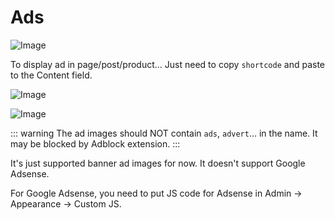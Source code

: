 # Ads

![Image](https://live.staticflickr.com/65535/51715334255_a2670ae1c9_b.jpg)

To display ad in page/post/product... Just need to copy `shortcode` and paste to the Content field.

![Image](https://live.staticflickr.com/65535/51714464931_2dfa44cc37_b.jpg)

![Image](https://live.staticflickr.com/65535/51715127299_6deb846b60_b.jpg)

::: warning
The ad images should NOT contain `ads`, `advert`... in the name. It may be blocked by Adblock extension.
:::

It's just supported banner ad images for now. It doesn't support Google Adsense.

For Google Adsense, you need to put JS code for Adsense in Admin -> Appearance -> Custom JS.
